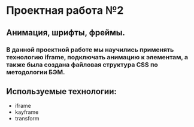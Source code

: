 # Проектная работа №2
## Анимация, шрифты, фреймы.

### В данной проектной работе мы научились применять технологию iframe, подключать анимацию к элементам, а также была создана файловая структура CSS по методологии БЭМ.

## Используемые технологии:
- iframe
- kayframe
- transform
